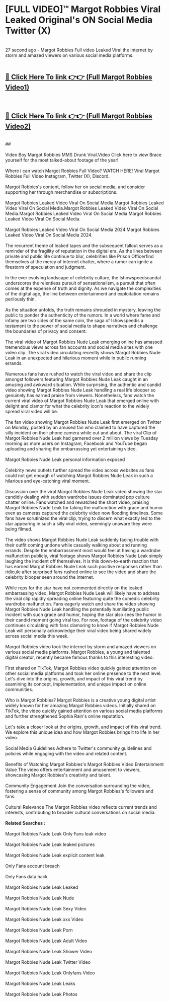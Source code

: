 # [FULL VIDEO]™ Margot Robbies Viral Leaked Original's ON Social Media Twitter (X) <br>
<br>
27 second ago - Margot Robbies Full video Leaked Viral the internet by storm and amazed viewers on various social media platforms.<br>

 <br>

##  <a href="https://play.123hd.live?title=Full Margot_Robbies&ref=git">🔴 Click Here To link 👉👉 (Full Margot Robbies Video1)</a><br>
  <br>

##  <a href="https://play.123hd.live?title=Full Margot_Robbies&ref=git">🔴 Click Here To link 👉👉 (Full Margot Robbies Video2)</a><br>
  <br>
  ##


  <br>

  <br>
Video Boy Margot Robbies MMS Drunk Viral.Video Click here to view Brace yourself for the most talked-about footage of the year!
<br><br>
Where i can watch Margot Robbies Full Video? WATCH HERE! Viral Margot Robbies Full Video Instagram, Twitter (X), Discord.
<br><br>
Margot Robbies's content, follow her on social media, and consider supporting her through merchandise or subscriptions.
<br><br>
Margot Robbies Leaked Video Viral On Social Media.Margot Robbies Leaked Video Viral On Social Media.Margot Robbies Leaked Video Viral On Social Media.Margot Robbies Leaked Video Viral On Social Media.Margot Robbies Leaked Video Viral On Social Media.
<br><br>
Margot Robbies Leaked Video Viral On Social Media 2024.Margot Robbies Leaked Video Viral On Social Media 2024.
<br><br>
The recurrent theme of leaked tapes and the subsequent fallout serves as a reminder of the fragility of reputation in the digital era. As the lines between private and public life continue to blur, celebrities like Prison Officerfind themselves at the mercy of internet chatter, where a rumor can ignite a firestorm of speculation and judgment.
<br><br>
In the ever evolving landscape of celebrity culture, the Ishowspeedscandal underscores the relentless pursuit of sensationalism, a pursuit that often comes at the expense of truth and dignity. As we navigate the complexities of the digital age, the line between entertainment and exploitation remains perilously thin.
<br><br>
As the situation unfolds, the truth remains shrouded in mystery, leaving the public to ponder the authenticity of the rumors. In a world where fame and infamy are two sides of the same coin, the saga of Ishowspeedis a testament to the power of social media to shape narratives and challenge the boundaries of privacy and consent.
<br><br>
The viral video of Margot Robbies Nude Leak emerging online has amassed tremendous views across fan accounts and social media sites with one video clip. The viral video circulating recently shows Margot Robbies Nude Leak in an unexpected and hilarious moment while in public running errands.
<br><br>
Numerous fans have rushed to watch the viral video and share the clip amongst followers featuring Margot Robbies Nude Leak caught in an amusing and awkward situation. While surprising, the authentic and candid video showing Margot Robbies Nude Leak handling a real life blooper so genuinely has earned praise from viewers. Nonetheless, fans watch the current viral video of Margot Robbies Nude Leak that emerged online with delight and clamor for what the celebrity icon's reaction to the widely spread viral video will be.
<br><br>
The fan video showing Margot Robbies Nude Leak first emerged on Twitter on Monday, posted by an amused fan who claimed to have captured the silly incident on their phone camera while out and about. The viral Clip of Margot Robbies Nude Leak had garnered over 2 million views by Tuesday morning as more users on Instagram, Facebook and YouTube began uploading and sharing the embarrassing yet entertaining video.
<br><br>
Margot Robbies Nude Leak personal information exposed
<br><br>
Celebrity news outlets further spread the video across websites as fans could not get enough of watching Margot Robbies Nude Leak in such a hilarious and eye-catching viral moment.
<br><br>
Discussion over the viral Margot Robbies Nude Leak video showing the star candidly dealing with sudden wardrobe issues dominated pop culture chatter online. Fans watched and rewatched the short video, praising Margot Robbies Nude Leak for taking the malfunction with grace and humor even as cameras captured the celebrity video now flooding timelines. Some fans have scrutinized the viral clip, trying to discern what exactly led to the star appearing in such a silly viral video, seemingly unaware they were being filmed.
<br><br>
The video shows Margot Robbies Nude Leak suddenly facing trouble with their outfit coming undone while casually walking about and running errands. Despite the embarrassment most would feel at having a wardrobe malfunction publicly, viral footage shows Margot Robbies Nude Leak simply laughing the incident off themselves. It is this down-to-earth reaction that has earned Margot Robbies Nude Leak such positive responses rather than ridicule after surprised fans rushed online to see the video and share the celebrity blooper seen around the internet.
<br><br>
While reps for the star have not commented directly on the leaked embarrassing video, Margot Robbies Nude Leak will likely have to address the viral clip rapidly spreading online featuring quite the comedic celebrity wardrobe malfunction. Fans eagerly watch and share the video showing Margot Robbies Nude Leak handling the potentially humiliating public incident with such grace and humor, hoping the star also sees the humor in their candid moment going viral too. For now, footage of the celebrity video continues circulating with fans clamoring to know if Margot Robbies Nude Leak will personally acknowledge their viral video being shared widely across social media this week.
<br><br>
Margot Robbies video took the internet by storm and amazed viewers on various social media platforms. Margot Robbies, a young and talented digital creator, recently became famous thanks to this interesting video.
<br><br>
First shared on TikTok, Margot Robbies video quickly gained attention on other social media platforms and took her online presence to the next level. Let's dive into the origins, growth, and impact of this viral trend by examining its concept, implementation, and unique impact on online communities.
<br><br>
Who is Margot Robbies? Margot Robbies is a creative young digital artist widely known for her amazing Margot Robbies videos. Initially shared on TikTok, the video quickly gained attention on various social media platforms and further strengthened Sophia Rain's online reputation.
<br><br>
Let's take a closer look at the origins, growth, and impact of this viral trend. We explore this unique idea and how Margot Robbies brings it to life in her video.
<br><br>
Social Media Guidelines Adhere to Twitter's community guidelines and policies while engaging with the video and related content.
<br><br>
Benefits of Watching Margot Robbies's Margot Robbies Video Entertainment Value The video offers entertainment and amusement to viewers, showcasing Margot Robbies's creativity and talent.
<br><br>
Community Engagement Join the conversation surrounding the video, fostering a sense of community among Margot Robbies's followers and fans.
<br><br>
Cultural Relevance The Margot Robbies video reflects current trends and interests, contributing to broader cultural conversations on social media.
<br><br>
<strong>Related Searches :</strong>
<br><br>
Margot Robbies Nude Leak Only Fans leak video
<br><br>
Margot Robbies Nude Leak leaked pictures
<br><br>
Margot Robbies Nude Leak explicit content leak
<br><br>
Only Fans account breach
<br><br>
Only Fans data hack
<br><br>
Margot Robbies Nude Leak Leaked
<br><br>
Margot Robbies Nude Leak Nude
<br><br>
Margot Robbies Nude Leak Sexy Video
<br><br>
Margot Robbies Nude Leak xxx Video
<br><br>
Margot Robbies Nude Leak Porn
<br><br>
Margot Robbies Nude Leak Adult Video
<br><br>
Margot Robbies Nude Leak Shower Video
<br><br>
Margot Robbies Nude Leak Twitter Video
<br><br>
Margot Robbies Nude Leak Onlyfans Video
<br><br>
Margot Robbies Nude Leak Leaks
<br><br>
Margot Robbies Nude Leak Photos